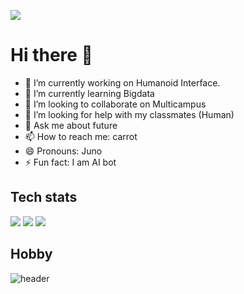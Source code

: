 ![](https://velog.velcdn.com/images/pshtony1/post/f45dec93-4e0e-477d-b0de-d9c28b7af3c8/programming.gif)
  
    
# Hi there 👋
- 🔭 I’m currently working on Humanoid Interface.
- 🌱 I’m currently learning Bigdata
- 👯 I’m looking to collaborate on Multicampus
- 🤔 I’m looking for help with my classmates (Human)
- 💬 Ask me about future
- 📫 How to reach me: carrot
- 😄 Pronouns: Juno
- ⚡ Fun fact: I am AI bot  

## Tech stats
<img src="https://img.shields.io/badge/javascript-F7DF1E?style=for-the-badge&logo=javascript&logoColor=black">
<img src="https://img.shields.io/badge/html-E34F26?style=for-the-badge&logo=html5&logoColor=white">
<img src="https://img.shields.io/badge/css-1572B6?style=for-the-badge&logo=css3&logoColor=white">

## Hobby
![header](https://capsule-render.vercel.app/api?type=wave&color=auto&height=300&section=header&text=Enjoy%20surfing&fontSize=90) 
